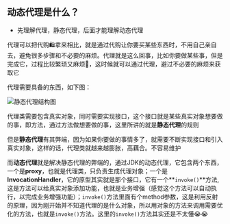 ## 动态代理是什么？

- 先理解代理，静态代理，后面才能理解动态代理

代理可以把代购:shopping:拿来相比，就是通过代购让你要买某些东西时，不用自己亲自去，避免很多步骤和不必要的麻烦。代理就是这么回事，比如你要做某些事，但是完成它，过程比较繁琐又麻烦:dizzy:，这时候就可以通过代理，避过不必要的麻烦来获取它

代理需要具备的东西，如下图：

![静态代理结构图](C:\Users\llj\Documents\typero图像\image-20200618140146939.png)

代理类需要包含真实对象，同时需要实现接口，这个接口就是某些真实对象想要做的事，即方法，通过方法做想要做的事，这里所讲的就是**静态代理**的规则

但是**静态代理**有其弊端，因为如果你要做的事情多了，就需要不断实现接口和引入真实对象，这样的话，代理类就越来越膨胀，高藕合。不容易维护

而**动态代理**就是解决静态代理的弊端的，通过JDK的动态代理，它包含两个东西，一个是**proxy**，也就是代理类，只负责生成代理对象；一个是**InvocationHandler**，它的原型其实就是那个接口，它有一个**`invoke()`**方法,这是方法可以给真实对象添加功能，也就是业务增强（感觉这个方法可以自动执行，以完成业务增强功能）；`invoke()`方法里面有个method参数，这是利用反射的原理，因为刚开始并不知道代理的是什么对象，所以用对象的方法来调用需要优化的方法，也就是`invoke()`方法。这里的`invoke()`方法其实还是不太懂:sob::sob:

